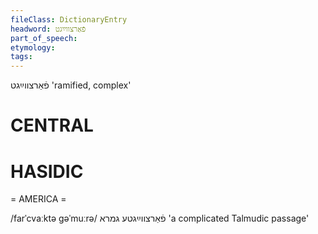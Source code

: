 ```yaml
---
fileClass: DictionaryEntry
headword: פֿאַרצווײַגט
part_of_speech: 
etymology: 
tags: 
---
```

פֿאַרצווײַגט
'ramified, complex'

CENTRAL
========

HASIDIC
=======
= AMERICA = 

/farˈcvaːktə gəˈmuːrə/ פֿאַרצווײַגטע גמרא 'a complicated Talmudic passage'